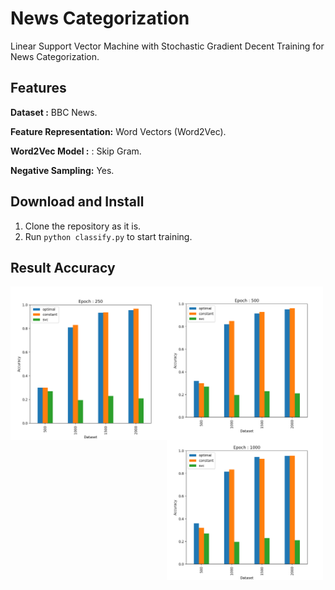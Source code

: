 # News Categorization
Linear Support Vector Machine with Stochastic Gradient Decent Training for News Categorization.

## Features
**Dataset :** BBC News.

**Feature Representation:** Word Vectors (Word2Vec).

**Word2Vec Model :** : Skip Gram.

**Negative Sampling:** Yes.

## Download and Install
1. Clone the repository as it is.
2. Run `python classify.py` to start training.


## Result Accuracy

<img src="RESULT/img/res_epoch_250.png"
     alt="Markdown Monster icon" width="250"
     style="float: left; margin-right: 0px;"/>
     
<img src="RESULT/img/res_epoch_500.png"
     alt="Markdown Monster icon" width="250"
     style="float: left; margin-right: 0px;"/>
     
<img src="RESULT/img/res_epoch_1000.png"
     alt="Markdown Monster icon" width="250"
     style="float: left;"/>    

